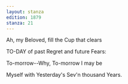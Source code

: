 ```yaml
---
layout: stanza
edition: 1879
stanza: 21
---
```


Ah, my Beloved, fill the Cup that clears

TO-DAY of past Regret and future Fears:

To-morrow--Why, To-morrow I may be

Myself with Yesterday's Sev'n thousand Years.